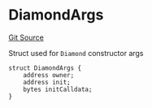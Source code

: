# DiamondArgs
[Git Source](https://github.com/ubiquity/ubiquity-dollar/blob/d47ba67ecbe94bc364a206fbde6b184405f4ec97/src/dollar/Diamond.sol)

Struct used for `Diamond` constructor args


```solidity
struct DiamondArgs {
    address owner;
    address init;
    bytes initCalldata;
}
```

